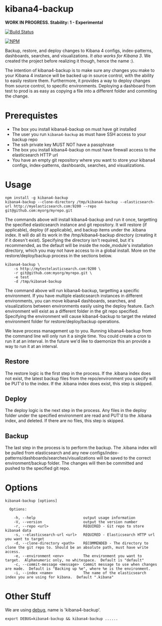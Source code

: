 kibana4-backup
==============

**WORK IN PROGRESS.  Stability: 1 - Experimental**

[![Build Status](https://api.travis-ci.org/godaddy/kibana4-backup.png)](https://travis-ci.org/godaddy/kibana4-backup)

[![NPM](https://nodei.co/npm/kibana4-backup.png?downloads=true&downloadRank=true&stars=true)](https://nodei.co/npm/kibana4-backup/)

Backup, restore, and deploy changes to Kibana 4 configs, index-patterns, dashboards, searches, and visualizations.  *It also works for Kibana 3*.  We created the project before realizing it though, hence the name :).

The intention of kibana4-backup is to make sure any changes you make to your Kibana 4 instance will be backed up in source control, with the ability to easily restore them.  Furthermore, it provides a way to deploy changes from source control, to specific environments.  Deploying a dashboard from test to prod is as easy as copying a file into a different folder and commiting the change.

# Prerequistes

* The box you install kibana4-backup on must have git installed
* The user you run `kibana4-backup` as must have SSH access to your backup repo
* The ssh private key MUST NOT have a passphrase
* The box you install kibana4-backup on must have firewall access to the elasticsearch HTTP url
* You have an empty git repository where you want to store your kibana4 configs, index-patterns, dashboards, searches, and visualizations.

# Usage

```
npm install -g kibana4-backup
kibana4-backup --clone-directory /tmp/kibana4-backup --elasticsearch-url http://myelasticsearch.com:9200 --repo git@github.com:myorg/myrepo.git
```

The commands above will install kibana4-backup and run it once, targetting the specified elasticsearch instance and git repository.  It will restore (if applicable), deploy (if applicable), and backup items under the .kibana index.  It will do all its work in the /tmp/kibana4-backup directory (creating it if it doesn't exist).  Specifying the directory isn't required, but it's recommended, as the default will be inside the node_module's installation directory, which you may not have access to in a global install.  More on the restore/deploy/backup process in the sections below.

```
kibana4-backup \
    -s http://mytestelasticsearch.com:9200 \
    -r git@github.com:myorg/myrepo.git \
    -e test
    -d /tmp/kibana4-backup
```

The command above will run kibana4-backup, targetting a specific environment.  If you have multiple elasticsearch instances in different environments, you can move kibana4 dashboards, searches, and visualizations between environments easily using the deploy feature.  Each environment will exist as a different folder in the git repo specified.  Specifying the environment will cause kibana4-backup to target the related environment folder for restore/deploy/backup operations.

We leave process management up to you.  Running kibana4-backup from the command line will only run it a single time.  You could create a cron to run it at an interval.  In the future we'd like to daemonize this an provide a way to run it at an interval.

## Restore

The restore logic is the first step in the process.  If the .kibana index does not exist, the latest backup files from the repo/environment you specify will be PUT'd to the index.  If the .kibana index does exist, this step is skipped.

## Deploy

The deploy logic is the next step in the process.  Any files in the deploy folder under the specified environment are read and PUT'd to the .kibana index, and deleted.  If there are no files, this step is skipped.

## Backup

The last step in the process is to perform the backup. The .kibana index will be pulled from elasticsearch and any new configs/index-patterns/dashboards/searches/visualizations will be saved to the correct environment/backup folder.  The changes will then be committed and pushed to the specified git repo.

# Options

```
kibana4-backup [options]

  Options:

    -h, --help                      output usage information
    -V, --version                   output the version number
    -r, --repo <url>                REQUIRED - Git repo to store kibana4 data
    -s, --elasticsearch-url <url>   REQUIRED - Elasticsearch HTTP url you want to target
    -d, --clone-directory <path>    RECOMMENDED - The directory to clone the git repo to. Should be an absolute path, must have write access.
    -e, --environment <env>         The environment you want to target.  Alphanumeric only, no whitespace.  Default is "default"
    -c, --commit-message <message>  Commit message to use when changes are made.  Default is "Backing up %e", where %e is the environment.
    -i, --index <name>              The name of the elasticsearch index you are using for kibana.  Default ".kibana"
```

# Other Stuff

We are using [debug](https://github.com/visionmedia/debug), name is 'kibana4-backup'.

```
export DEBUG=kibana4-backup && kibana4-backup ......
```
